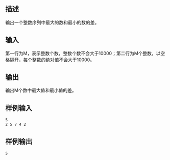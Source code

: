 ## 描述


输出一个整数序列中最大的数和最小的数的差。

## 输入


第一行为M，表示整数个数，整数个数不会大于10000；第二行为M个整数，以空格隔开，每个整数的绝对值不会大于10000。

## 输出


输出M个数中最大值和最小值的差。

## 样例输入


```
5
2 5 7 4 2
```


## 样例输出


```
5
```


